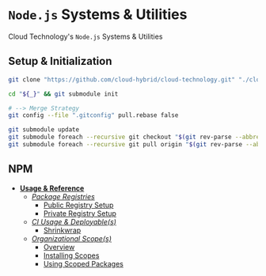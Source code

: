 # `Node.js` Systems & Utilities #

Cloud Technology's `Node.js` Systems & Utilities

## Setup & Initialization ##

```bash
git clone "https://github.com/cloud-hybrid/cloud-technology.git" "./cloud-technology-2"

cd "${_}" && git submodule init

# --> Merge Strategy
git config --file ".gitconfig" pull.rebase false

git submodule update
git submodule foreach --recursive git checkout "$(git rev-parse --abbrev-ref HEAD)" 
git submodule foreach --recursive git pull origin "$(git rev-parse --abbrev-ref HEAD)"
```

## NPM ##

- [**Usage & Reference**](./documentation/NPM-Usage.md#npm)
  - [*Package Registries*](./documentation/NPM-Usage.md#Registries)
    - [Public Registry Setup](./documentation/NPM-Usage.md#public-setup)
    - [Private Registry Setup](./documentation/NPM-Usage.md#private-setup)
  - [*CI Usage & Deployable(s)*](./documentation/NPM-Usage.md#ci)
    - [Shrinkwrap](./documentation/NPM-Usage.md#shrinkwrap)
  - [*Organizational Scope(s)*](./documentation/NPM-Usage.md#scopes)
    - [Overview](./documentation/NPM-Usage.md#overview)
    - [Installing Scopes](./documentation/NPM-Usage.md#installing-scoped-packages)
    - [Using Scoped Packages](./documentation/NPM-Usage.md#requiring-scoped-packages)